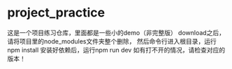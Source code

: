 # project_practice
这是一个项目练习仓库，里面都是一些小的demo（非完整版）
download之后，请将项目里的node_modules文件夹整个删除，
然后命令行进入根目录，运行npm install
安装好依赖后，运行npm run dev
如有打不开的情况，请检查对应的版本！
